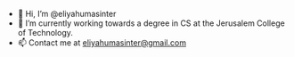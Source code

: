 - 👋 Hi, I’m @eliyahumasinter
- 🌱 I’m currently working towards a degree in CS at the Jerusalem College of Technology.
- 📫 Contact me at eliyahumasinter@gmail.com


<!---
eliyahumasinter/eliyahumasinter is a ✨ special ✨ repository because its `README.md` (this file) appears on your GitHub profile.
You can click the Preview link to take a look at your changes.
--->
